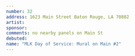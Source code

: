 ```yaml
---
number: 32
address: 1623 Main Street Baton Rouge, LA 70802
artist:
sponsor:
comments: no nearby panels on Main St
debuted:
name: "MLK Day of Service: Mural on Main #2"
---
```

